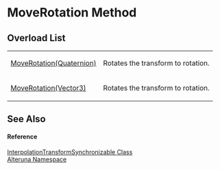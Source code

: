 # MoveRotation Method


## Overload List
<table>
<tr>
<td><a href="M_Alteruna_InterpolationTransformSynchronizable_MoveRotation">MoveRotation(Quaternion)</a></td>
<td><p>Rotates the transform to rotation.</p></td></tr>
<tr>
<td><a href="M_Alteruna_InterpolationTransformSynchronizable_MoveRotation_1">MoveRotation(Vector3)</a></td>
<td><p>Rotates the transform to rotation.</p></td></tr>
</table>

## See Also


#### Reference
<a href="T_Alteruna_InterpolationTransformSynchronizable">InterpolationTransformSynchronizable Class</a>  
<a href="N_Alteruna">Alteruna Namespace</a>  
